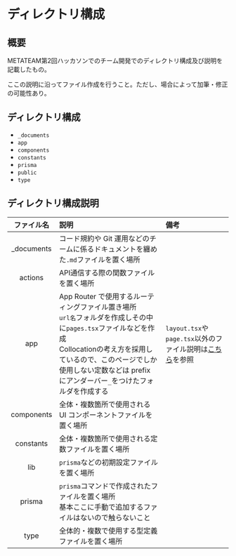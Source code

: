 # ディレクトリ構成

## 概要
METATEAM第2回ハッカソンでのチーム開発でのディレクトリ構成及び説明を記載したもの。

ここの説明に沿ってファイル作成を行うこと。ただし、場合によって加筆・修正の可能性あり。

## ディレクトリ構成

- `_documents`
- `app`
- `components`
- `constants`
- `prisma`
- `public`
- `type`

## ディレクトリ構成説明

|  ファイル名   | 説明                                                                                                                                                                                                                                                 | 備考                                                                                                                                       |
| :-----------: | :--------------------------------------------------------------------------------------------------------------------------------------------------------------------------------------------------------------------------------------------------- | :----------------------------------------------------------------------------------------------------------------------------------------- |
| \_documents | コード規約や Git 運用などのチームに係るドキュメントを纏めた`.md`ファイルを置く場所                                                                                                                                                                   |                                                                                                                                            |
|actions|API通信する際の関数ファイルを置く場所||
|      app      | App Router で使用するルーティングファイル置き場所<br>`url名`フォルダを作成しその中に`pages.tsx`ファイルなどを作成<br>Collocationの考え方を採用しているので、このページでしか使用しない定数などは prefix にアンダーバー`_`をつけたフォルダを作成する | `layout.tsx`や`page.tsx`以外のファイル説明は[こちら](https://nextjs.org/docs/app/building-your-application/routing#file-conventions)を参照 |
|  components   | 全体・複数箇所で使用される UI コンポーネントファイルを置く場所<br>                                                                                    |                                                                                                                                            |
|   constants   | 全体・複数箇所で使用される定数ファイルを置く場所                                                                                                                                                                                                     |                                                                                                                                            |
|      lib      | `prisma`などの初期設定ファイルを置く場所                                                                                                                                                                                                 |                                                                                                                                            |
|    prisma     | `prisma`コマンドで作成されたファイルを置く場所<br>基本ここに手動で追加するファイルはないので触らないこと                                                                                                                                             |                                                                                                                                            |
|     type     | 全体的・複数で使用する型定義ファイルを置く場所                                                                                                                                                                                                       |                                                                                                                                            |